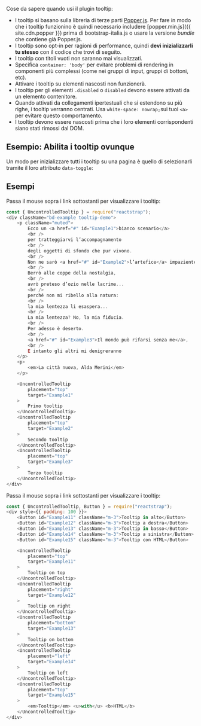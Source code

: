Cose da sapere quando usi il plugin tooltip:

- I tooltip si basano sulla libreria di terze parti [Popper.js](https://popper.js.org/).
Per fare in modo che i tooltip funzionino è quindi necessario includere [popper.min.js]({{ site.cdn.popper }}) prima di
bootstrap-italia.js o usare la versione _bundle_ che contiene già Popper.js.
- I tooltip sono opt-in per ragioni di performance, quindi **devi inizializzarli tu stesso** con il codice che trovi di seguito.
- I tooltip con titoli vuoti non saranno mai visualizzati.
- Specifica `container: 'body'` per evitare problemi di rendering in componenti più complessi (come nei gruppi di input, gruppi di bottoni, etc).
- Attivare i tooltip su elementi nascosti non funzionerà.
- I tooltip per gli elementi `.disabled` o `disabled` devono essere attivati da un elemento contenitore.
- Quando attivati da collegamenti ipertestuali che si estendono su più righe, i tooltip verranno centrati. Usa `white-space: nowrap;`sui tuoi `<a>` per evitare questo comportamento.
- I tooltip devono essere nascosti prima che i loro elementi corrispondenti siano stati rimossi dal DOM.

## Esempio: Abilita i tooltip ovunque

Un modo per inizializzare tutti i tooltip su una pagina è quello di selezionarli tramite il loro attributo `data-toggle`:

## Esempi

Passa il mouse sopra i link sottostanti per visualizzare i tooltip:

```js
const { UncontrolledTooltip } = require("reactstrap");
<div className="bd-example tooltip-demo">
    <p className="muted">
        Ecco un <a href="#" id="Example1">bianco scenario</a>
        <br />
        per tratteggiarvi l’accompagnamento
        <br />
        degli oggetti di sfondo che pur vivono.
        <br />
        Non ne sarò <a href="#" id="Example2">l’artefice</a> impaziente.
        <br />
        Berrò alle coppe della nostalgia,
        <br />
        avrò preteso d’ozio nelle lacrime...
        <br />
        perché non mi ribello alla natura:
        <br />
        la mia lentezza li esaspera...
        <br />
        La mia lentezza? No, la mia fiducia.
        <br />
        Per adesso è deserto.
        <br />
        <a href="#" id="Example3">Il mondo può rifarsi senza me</a>,
        <br />
        E intanto gli altri mi denigreranno
    </p>
    <p>
        <em>La città nuova, Alda Merini</em>
    </p>

    <UncontrolledTooltip
        placement="top"
        target="Example1"
    >
        Primo tooltip
    </UncontrolledTooltip>
    <UncontrolledTooltip
        placement="top"
        target="Example2"
    >
        Secondo tooltip
    </UncontrolledTooltip>
    <UncontrolledTooltip
        placement="top"
        target="Example3"
    >
        Terzo tooltip
    </UncontrolledTooltip>
</div>

```

Passa il mouse sopra i link sottostanti per visualizzare i tooltip:
```js
const { UncontrolledTooltip, Button } = require("reactstrap");
<div style={{ padding: 100 }}>
    <Button id="Example11" className="m-3">Tooltip in alto</Button>
    <Button id="Example12" className="m-3">Tooltip a destra</Button>
    <Button id="Example13" className="m-3">Tooltip in basso</Button>
    <Button id="Example14" className="m-3">Tooltip a sinistra</Button>
    <Button id="Example15" className="m-3">Tooltip con HTML</Button>

    <UncontrolledTooltip
        placement="top"
        target="Example11"
    >
        Tooltip on top
    </UncontrolledTooltip>
    <UncontrolledTooltip
        placement="right"
        target="Example12"
    >
        Tooltip on right
    </UncontrolledTooltip>
    <UncontrolledTooltip
        placement="bottom"
        target="Example13"
    >
        Tooltip on bottom
    </UncontrolledTooltip>
    <UncontrolledTooltip
        placement="left"
        target="Example14"
    >
        Tooltip on left
    </UncontrolledTooltip>
    <UncontrolledTooltip
        placement="top"
        target="Example15"
    >
        <em>Tooltip</em> <u>with</u> <b>HTML</b>
    </UncontrolledTooltip>
</div>
```
